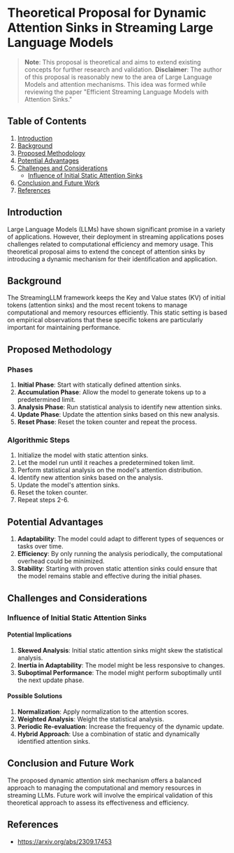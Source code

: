 # Theoretical Proposal for Dynamic Attention Sinks in Streaming Large Language Models

> **Note**: This proposal is theoretical and aims to extend existing concepts for further research and validation.
> **Disclaimer**: The author of this proposal is reasonably new to the area of Large Language Models and attention mechanisms. This idea was formed while reviewing the paper "Efficient Streaming Language Models with Attention Sinks."

## Table of Contents
1. [Introduction](#introduction)
2. [Background](#background)
3. [Proposed Methodology](#proposed-methodology)
4. [Potential Advantages](#potential-advantages)
5. [Challenges and Considerations](#challenges-and-considerations)
   - [Influence of Initial Static Attention Sinks](#influence-of-initial-static-attention-sinks)
6. [Conclusion and Future Work](#conclusion-and-future-work)
7. [References](#References)

## Introduction

Large Language Models (LLMs) have shown significant promise in a variety of applications. However, their deployment in streaming applications poses challenges related to computational efficiency and memory usage. This theoretical proposal aims to extend the concept of attention sinks by introducing a dynamic mechanism for their identification and application.

## Background

The StreamingLLM framework keeps the Key and Value states (KV) of initial tokens (attention sinks) and the most recent tokens to manage computational and memory resources efficiently. This static setting is based on empirical observations that these specific tokens are particularly important for maintaining performance.

## Proposed Methodology

### Phases

1. **Initial Phase**: Start with statically defined attention sinks.
2. **Accumulation Phase**: Allow the model to generate tokens up to a predetermined limit.
3. **Analysis Phase**: Run statistical analysis to identify new attention sinks.
4. **Update Phase**: Update the attention sinks based on this new analysis.
5. **Reset Phase**: Reset the token counter and repeat the process.

### Algorithmic Steps

1. Initialize the model with static attention sinks.
2. Let the model run until it reaches a predetermined token limit.
3. Perform statistical analysis on the model's attention distribution.
4. Identify new attention sinks based on the analysis.
5. Update the model's attention sinks.
6. Reset the token counter.
7. Repeat steps 2-6.

## Potential Advantages

1. **Adaptability**: The model could adapt to different types of sequences or tasks over time.
2. **Efficiency**: By only running the analysis periodically, the computational overhead could be minimized.
3. **Stability**: Starting with proven static attention sinks could ensure that the model remains stable and effective during the initial phases.

## Challenges and Considerations

### Influence of Initial Static Attention Sinks

#### Potential Implications

1. **Skewed Analysis**: Initial static attention sinks might skew the statistical analysis.
2. **Inertia in Adaptability**: The model might be less responsive to changes.
3. **Suboptimal Performance**: The model might perform suboptimally until the next update phase.

#### Possible Solutions

1. **Normalization**: Apply normalization to the attention scores.
2. **Weighted Analysis**: Weight the statistical analysis.
3. **Periodic Re-evaluation**: Increase the frequency of the dynamic update.
4. **Hybrid Approach**: Use a combination of static and dynamically identified attention sinks.

## Conclusion and Future Work

The proposed dynamic attention sink mechanism offers a balanced approach to managing the computational and memory resources in streaming LLMs. Future work will involve the empirical validation of this theoretical approach to assess its effectiveness and efficiency.

## References
- https://arxiv.org/abs/2309.17453
